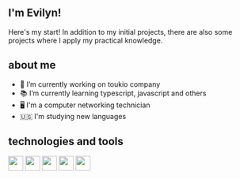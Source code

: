 ## I'm Evilyn!

Here's my start! In addition to my initial projects, there are also some projects where I apply my practical knowledge.

## about me
- 📌 I’m currently working on toukio company
- 📚 I’m currently learning typescript, javascript and others
- 🖥 I'm a computer networking technician
- 🇺🇸 I'm studying new languages

## technologies and tools
<div width="100%" display="flex" gap="10px">
<img height="30px" width="30px" src="https://cdn.jsdelivr.net/gh/devicons/devicon/icons/nodejs/nodejs-original.svg" />  
<img height="30px" width="30px" src="https://cdn.jsdelivr.net/gh/devicons/devicon/icons/react/react-original.svg" />
<img height="30px" width="30px" src="https://cdn.jsdelivr.net/gh/devicons/devicon/icons/javascript/javascript-original.svg" />
<img height="30px" width="30px" src="https://cdn.jsdelivr.net/gh/devicons/devicon/icons/typescript/typescript-original.svg" />
<img height="30px" width="30px" src="https://cdn.jsdelivr.net/gh/devicons/devicon/icons/linux/linux-original.svg" />
</div>
